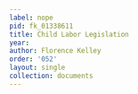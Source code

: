 ```yaml
---
label: nope
pid: fk_01338611
title: Child Labor Legislation
year: 
author: Florence Kelley
order: '052'
layout: single
collection: documents
---
```

